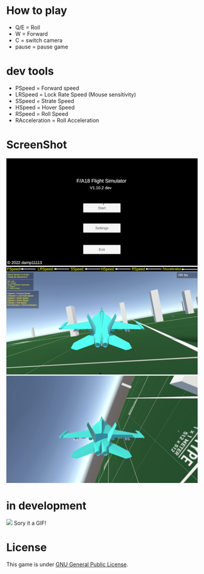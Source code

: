 # How to play
 - Q/E = Roll
 - W = Forward
 - C = switch camera
 - pause = pause game
 
# dev tools
 - PSpeed = Forward speed
 - LRSpeed = Lock Rate Speed (Mouse sensitivity)
 - SSpeed = Strate Speed
 - HSpeed = Hover Speed
 - RSpeed = Roll Speed
 - RAcceleration = Roll Acceleration

# ScreenShot
![](https://raw.githubusercontent.com/damp11113/F-A18-simulator/main/screenshot/1.png)
![](https://raw.githubusercontent.com/damp11113/F-A18-simulator/main/screenshot/2.png)
![](https://raw.githubusercontent.com/damp11113/F-A18-simulator/main/screenshot/3.png)

# in development
![](https://cdn.damp11113dev.tk/media/Desktop%202022.10.21%20-%2011.15.49.04~2.gif)
Sory it a GIF!

# License
This game is under [GNU General Public License](https://github.com/damp11113/F-A18-simulator/blob/main/LICENSE).
